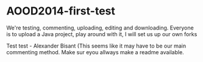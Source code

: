 AOOD2014-first-test
===================

We're testing, commenting, uploading, editing and downloading. Everyone is to upload a Java project, play around with it, I will set us up our own forks


Test test - Alexander Bisant (This seems like it may have to be our main commenting method. Make sur eyou allways make a readme available.
